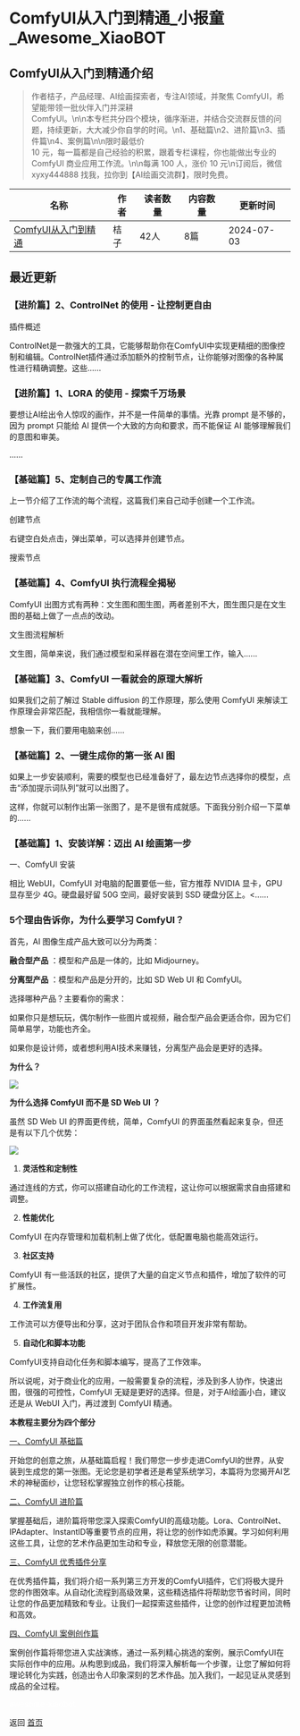 # ComfyUI从入门到精通_小报童_Awesome_XiaoBOT

## ComfyUI从入门到精通介绍
> 作者桔子，产品经理、AI绘画探索者，专注AI领域，并聚焦 ComfyUI，希望能带领一批伙伴入门并深耕  
ComfyUI。\n\n本专栏共分四个模块，循序渐进，并结合交流群反馈的问题，持续更新，大大减少你自学的时间。\n1、基础篇\n2、进阶篇\n3、插件篇\n4、案例篇\n\n限时最低价  
10 元，每一篇都是自己经验的积累，跟着专栏课程，你也能做出专业的ComfyUI 商业应用工作流。\n\n每满 100 人，涨价 10 元\n订阅后，微信  
xyxy444888 找我，拉你到【AI绘画交流群】，限时免费。  
  


|名称|作者|读者数量|内容数量|更新时间|
|---|---|---|---|---|
|[ComfyUI从入门到精通](https://xiaobot.net/p/a?refer=9c3f1c95-a052-465a-9902-f6d75080262a)|桔子|42人|8篇|2024-07-03|

## 最近更新
### 【进阶篇】2、ControlNet 的使用 - 让控制更自由

插件概述

ControlNet是一款强大的工具，它能够帮助你在ComfyUI中实现更精细的图像控制和编辑。ControlNet插件通过添加额外的控制节点，让你能够对图像的各种属性进行精确调整。这些......

### 【进阶篇】1、LORA 的使用 - 探索千万场景

要想让AI绘出令人惊叹的画作，并不是一件简单的事情。光靠 prompt 是不够的，因为 prompt 只能给 AI 提供一个大致的方向和要求，而不能保证
AI 能够理解我们的意图和审美。

......

### 【基础篇】5、定制自己的专属工作流

上一节介绍了工作流的每个流程，这篇我们来自己动手创建一个工作流。

创建节点

右键空白处点击，弹出菜单，可以选择并创建节点。

搜索节点

### 【基础篇】4、ComfyUI 执行流程全揭秘

ComfyUI 出图方式有两种：文生图和图生图，两者差别不大，图生图只是在文生图的基础上做了一点点的改动。

文生图流程解析

文生图，简单来说，我们通过模型和采样器在潜在空间里工作，输入......

### 【基础篇】3、ComfyUI 一看就会的原理大解析

如果我们之前了解过 Stable diffusion 的工作原理，那么使用 ComfyUI 来解读工作原理会非常匹配，我相信你一看就能理解。

想象一下，我们要用电脑来创......

### 【基础篇】2、一键生成你的第一张 AI 图

如果上一步安装顺利，需要的模型也已经准备好了，最左边节点选择你的模型，点击“添加提示词队列”就可以出图了。

这样，你就可以制作出第一张图了，是不是很有成就感。下面我分别介绍一下菜单的......

### 【基础篇】1、安装详解：迈出 AI 绘画第一步

一、ComfyUI 安装

相比 WebUI，ComfyUI 对电脑的配置要低一些，官方推荐 NVIDIA 显卡，GPU 显存至少 4G。硬盘最好留 50G 空间，最好安装到 SSD
硬盘分区上。<......

### 5个理由告诉你，为什么要学习 ComfyUI？

首先，AI 图像生成产品大致可以分为两类：

**融合型产品** ：模型和产品是一体的，比如 Midjourney。

**分离型产品** ：模型和产品是分开的，比如 SD Web UI 和 ComfyUI。

选择哪种产品？主要看你的需求：

如果你只是想玩玩，偶尔制作一些图片或视频，融合型产品会更适合你，因为它们简单易学，功能也齐全。

如果你是设计师，或者想利用AI技术来赚钱，分离型产品会是更好的选择。

**为什么？**

![](https://static.xiaobot.net/file/2024-07-03/19510/5206c898b745e29767480df3d1d1de90.png)

**为什么选择 ComfyUI 而不是 SD Web UI ？**

虽然 SD Web UI 的界面更传统，简单，ComfyUI 的界面虽然看起来复杂，但还是有以下几个优势：

![](https://static.xiaobot.net/file/2024-07-03/19510/7771ec2ae6e9c14b55cdf2e4edc600c8.png)

  1. **灵活性和定制性**

通过连线的方式，你可以搭建自动化的工作流程，这让你可以根据需求自由搭建和调整。

  2. **性能优化**

ComfyUI 在内存管理和加载机制上做了优化，低配置电脑也能高效运行。

  3. **社区支持**

ComfyUI 有一些活跃的社区，提供了大量的自定义节点和插件，增加了软件的可扩展性。

  4. **工作流复用**

工作流可以方便导出和分享，这对于团队合作和项目开发非常有帮助。

  5. **自动化和脚本功能**

ComfyUI支持自动化任务和脚本编写，提高了工作效率。

所以说呢，对于商业化的应用，一般需要复杂的流程，涉及到多人协作，快速出图，很强的可控性，ComfyUI 无疑是更好的选择。但是，对于AI绘画小白，建议还是从
WebUI 入门，再过渡到 ComfyUI 精通。

**本教程主要分为四个部分**

[一、ComfyUI
基础篇](https://vq8ovppcbo4.feishu.cn/wiki/WDlEwtMOOiYKNgk3xV1cWorqnTd?from=from_copylink)

开始您的创意之旅，从基础篇启程！我们带您一步步走进ComfyUI的世界，从安装到生成您的第一张图。无论您是初学者还是希望系统学习，本篇将为您揭开AI艺术的神秘面纱，让您轻松掌握独立创作的核心技能。

[二、ComfyUI
进阶篇](https://vq8ovppcbo4.feishu.cn/wiki/HW01wFhBsi2nk6kHO9pcJTiGnsh)

掌握基础后，进阶篇将带您深入探索ComfyUI的高级功能。Lora、ControlNet、IPAdapter、InstantID等重要节点的应用，将让您的创作如虎添翼。学习如何利用这些工具，让您的艺术作品更加生动和专业，释放您无限的创意潜能。

[三、ComfyUI
优秀插件分享](https://vq8ovppcbo4.feishu.cn/wiki/HgjnwnhPdiqUxSkpLdDcBSAlnBe)

在优秀插件篇，我们将介绍一系列第三方开发的ComfyUI插件，它们将极大提升您的作图效率。从自动化流程到高级效果，这些精选插件将帮助您节省时间，同时让您的作品更加精致和专业。让我们一起探索这些插件，让您的创作过程更加流畅和高效。

[四、ComfyUI
案例创作篇](https://vq8ovppcbo4.feishu.cn/wiki/J8FEwznw5ibWDukoaZAcYiWpnWg)

案例创作篇将带您进入实战演练，通过一系列精心挑选的案例，展示ComfyUI在实际创作中的应用。从构思到成品，我们将深入解析每一个步骤，让您了解如何将理论转化为实践，创造出令人印象深刻的艺术作品。加入我们，一起见证从灵感到成品的全过程。


<a href="https://github.com/Reno9527/awesome-xiaobot" style="color: white; text-decoration: none;">awesome-xiaobot</a>

返回 [首页](../README.md)
